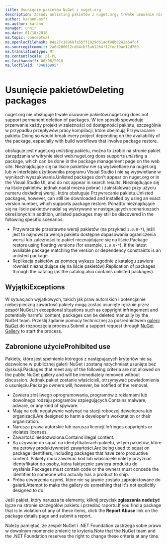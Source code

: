 ```yaml
---
title: Usunięcie pakietów NuGet z nuget.org
description: Zasady unlisting pakietów z nuget.org; trwałe usuwanie nie jest obsługiwany z wyjątkiem na pakiety narusza inne zasady.
author: karann-msft
ms.author: karann
manager: unnir
ms.date: 01/18/2018
ms.topic: conceptual
ms.openlocfilehash: 84a27c16968fa55ff1929db1adf98b8242a64fcf
ms.sourcegitcommit: 2a6d200012cdb4cbf5ab1264f12fecf9ae12d769
ms.translationtype: MT
ms.contentlocale: pl-PL
ms.lasthandoff: 06/06/2018
ms.locfileid: "34816995"
---
```

# <a name="deleting-packages"></a><span data-ttu-id="2225b-103">Usunięcie pakietów</span><span class="sxs-lookup"><span data-stu-id="2225b-103">Deleting packages</span></span>

<span data-ttu-id="2225b-104">nuget.org nie obsługuje trwałe usuwanie pakietów.</span><span class="sxs-lookup"><span data-stu-id="2225b-104">nuget.org does not support permanent deletion of packages.</span></span> <span data-ttu-id="2225b-105">W ten sposób spowoduje przerwanie każdy projekt w zależności od dostępności pakietu, szczególnie w przypadku przepływów pracy kompilacji, które obejmują Przywracanie pakietu.</span><span class="sxs-lookup"><span data-stu-id="2225b-105">Doing so would break every project depending on the availability of the package, especially with build workflows that involve package restore.</span></span>

<span data-ttu-id="2225b-106">obsługuje jest nuget.org *unlisting* pakietu, można to zrobić na stronie pakiet zarządzania w witrynie sieci web.</span><span class="sxs-lookup"><span data-stu-id="2225b-106">nuget.org does supports *unlisting* a package, which can be done in the package management page on the web site.</span></span> <span data-ttu-id="2225b-107">Nieznajdujące się na liście pakietów nie są wyświetlane na nuget.org lub w interfejsie użytkownika programu Visual Studio i nie są wyświetlane w wynikach wyszukiwania.</span><span class="sxs-lookup"><span data-stu-id="2225b-107">Unlisted packages don't appear on nuget.org or in the Visual Studio UI, and do not appear in search results.</span></span> <span data-ttu-id="2225b-108">Nieznajdujące się na liście pakietów, jednak nadal można pobrać i zainstalować przy użyciu numeru dokładnej wersji, która obsługuje Przywracanie pakietu.</span><span class="sxs-lookup"><span data-stu-id="2225b-108">Unlisted packages, however, can still be downloaded and installed by using an exact version number, which supports package restore.</span></span> <span data-ttu-id="2225b-109">Ponadto nieznajdujące się na liście pakietów nadal są wykrywane w następujących scenariuszach określonych:</span><span class="sxs-lookup"><span data-stu-id="2225b-109">In addition, unlisted packages may still be discovered in the following specific scenarios:</span></span>

- <span data-ttu-id="2225b-110">Przywracanie przestawne wersji pakietów (na przykład `1.0.0-*`), jeśli jest to najnowsza wersja pakietu dostępne dopasowania ograniczenia wersji lub zależności to pakiet nieznajdujące się na liście.</span><span class="sxs-lookup"><span data-stu-id="2225b-110">Package restore using floating versions (for example, `1.0.0-*`), if the latest available package matching the version or dependency constraints is an unlisted package.</span></span>
- <span data-ttu-id="2225b-111">Replikacja pakietów za pomocą wykazu (zgodnie z katalogu zawiera również nieznajdujące się na liście pakietów).</span><span class="sxs-lookup"><span data-stu-id="2225b-111">Replication of packages through the catalog (as the catalog also contains unlisted packages).</span></span>

## <a name="exceptions"></a><span data-ttu-id="2225b-112">Wyjątki</span><span class="sxs-lookup"><span data-stu-id="2225b-112">Exceptions</span></span>

<span data-ttu-id="2225b-113">W sytuacjach wyjątkowych, takich jak praw autorskich i potencjalnie niebezpieczną zawartość pakiety mogą zostać usunięte ręcznie przez zespół NuGet.</span><span class="sxs-lookup"><span data-stu-id="2225b-113">In exceptional situations such as copyright infringement and potentially harmful content, packages can be deleted manually by the NuGet team.</span></span> <span data-ttu-id="2225b-114">Prześlij żądanie pomocy technicznej za pośrednictwem [galerii NuGet](http://www.nuget.org) do rozpoczęcia procesu.</span><span class="sxs-lookup"><span data-stu-id="2225b-114">Submit a support request through [NuGet Gallery](http://www.nuget.org) to start the process.</span></span>

## <a name="prohibited-use"></a><span data-ttu-id="2225b-115">Zabronione użycie</span><span class="sxs-lookup"><span data-stu-id="2225b-115">Prohibited use</span></span>

<span data-ttu-id="2225b-116">Pakiety, które jest spełnienie któregoś z następujących kryteriów nie są dozwolone w publicznej galerii NuGet i zostaną natychmiast usunięte bez dyskusji.</span><span class="sxs-lookup"><span data-stu-id="2225b-116">Packages that meet any of the following criteria are not allowed on the public NuGet gallery and will be immediately removed without discussion.</span></span> <span data-ttu-id="2225b-117">Jednak pakiet zostanie właścicieli, otrzymywać powiadomienia o usunięciu.</span><span class="sxs-lookup"><span data-stu-id="2225b-117">Package owners will, however, be notified of the removal.</span></span>

- <span data-ttu-id="2225b-118">Zawiera złośliwego oprogramowania, programów z reklamami lub dowolnego rodzaju programów szpiegujących.</span><span class="sxs-lookup"><span data-stu-id="2225b-118">Contains malware, adware, or any kind of spyware.</span></span>
- <span data-ttu-id="2225b-119">Mają na celu negatywnie wpłynąć na stacji roboczej dewelopera lub organizacji.</span><span class="sxs-lookup"><span data-stu-id="2225b-119">Are designed to harm a developer's workstation or their organization.</span></span>
- <span data-ttu-id="2225b-120">Narusza prawa autorskie lub narusza licencji.</span><span class="sxs-lookup"><span data-stu-id="2225b-120">Infringes copyrights or violates licenses.</span></span>
- <span data-ttu-id="2225b-121">Zawartość niedozwolona.</span><span class="sxs-lookup"><span data-stu-id="2225b-121">Contains illegal content.</span></span>
- <span data-ttu-id="2225b-122">Są używane do squat na identyfikatorach pakietu, w tym pakietów, które ma zerowy produktywności zawartości.</span><span class="sxs-lookup"><span data-stu-id="2225b-122">Are being used to squat on package identifiers, including packages that have zero productive content.</span></span> <span data-ttu-id="2225b-123">Pakiety musi zawierać kod lub właściciele należy przyznać identyfikator do osoby, która faktycznie zawiera produktu do wysłania.</span><span class="sxs-lookup"><span data-stu-id="2225b-123">Packages must contain code or the owners must concede the identifier to someone who actually has a product to ship.</span></span>
- <span data-ttu-id="2225b-124">Próba utworzenia czymś, które nie są jawnie zostało zaprojektowane do galerii.</span><span class="sxs-lookup"><span data-stu-id="2225b-124">Attempt to make the gallery do something that it's not explicitly designed to do.</span></span>

<span data-ttu-id="2225b-125">Jeśli pakiet, który narusza te elementy, kliknij przycisk **zgłaszania nadużyć** łącze na stronie szczegółów pakietu i przesłać raportu.</span><span class="sxs-lookup"><span data-stu-id="2225b-125">If you find a package that is in violation of any of these items, click the **Report Abuse** link on the package details page and submit a report.</span></span>

<span data-ttu-id="2225b-126">Należy pamiętać, że zespół NuGet i .NET Foundation zastrzega sobie prawo w dowolnym momencie zmienić te kryteria.</span><span class="sxs-lookup"><span data-stu-id="2225b-126">Note that the NuGet team and the .NET Foundation reserves the right to change these criteria at any time.</span></span>
